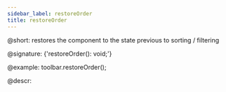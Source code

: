 ```yaml
---
sidebar_label: restoreOrder
title: restoreOrder
---        
```


@short: restores the component to the state previous to sorting / filtering

@signature: {'restoreOrder(): void;'}

@example:
toolbar.restoreOrder();

@descr: